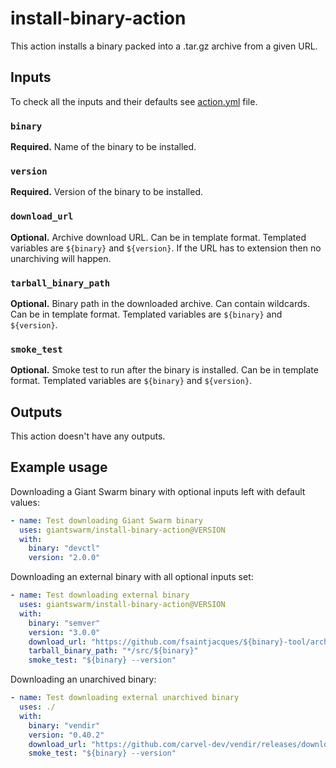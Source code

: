 # install-binary-action

This action installs a binary packed into a .tar.gz archive from a given URL.

## Inputs

To check all the inputs and their defaults see [action.yml](action.yml) file.

### `binary`

**Required.** Name of the binary to be installed.

### `version`

**Required.** Version of the binary to be installed.

### `download_url`

**Optional.** Archive download URL. Can be in template format. Templated
variables are `${binary}` and `${version}`. If the URL has to extension then no
unarchiving will happen.

### `tarball_binary_path`

**Optional.** Binary path in the downloaded archive. Can contain wildcards. Can
be in template format. Templated variables are `${binary}` and `${version}`.

### `smoke_test`

**Optional.** Smoke test to run after the binary is installed. Can be in
template format. Templated variables are `${binary}` and `${version}`.

## Outputs

This action doesn't have any outputs.

## Example usage

Downloading a Giant Swarm binary with optional inputs left with default values:

```yaml
- name: Test downloading Giant Swarm binary
  uses: giantswarm/install-binary-action@VERSION
  with:
    binary: "devctl"
    version: "2.0.0"
```

Downloading an external binary with all optional inputs set:

```yaml
- name: Test downloading external binary
  uses: giantswarm/install-binary-action@VERSION
  with:
    binary: "semver"
    version: "3.0.0"
    download_url: "https://github.com/fsaintjacques/${binary}-tool/archive/${version}.tar.gz"
    tarball_binary_path: "*/src/${binary}"
    smoke_test: "${binary} --version"
```

Downloading an unarchived binary:

```yaml
- name: Test downloading external unarchived binary
  uses: ./
  with:
    binary: "vendir"
    version: "0.40.2"
    download_url: "https://github.com/carvel-dev/vendir/releases/download/v${version}/vendir-linux-amd64"
    smoke_test: "${binary} --version"
```
